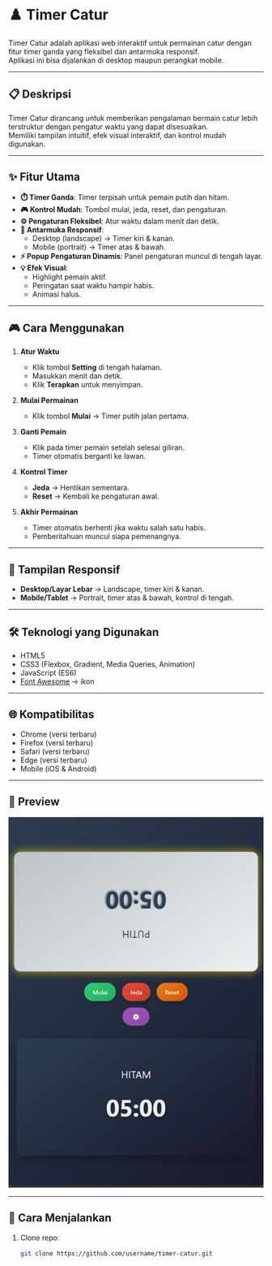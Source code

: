 # ♟️ Timer Catur

Timer Catur adalah aplikasi web interaktif untuk permainan catur dengan fitur timer ganda yang fleksibel dan antarmuka responsif.  
Aplikasi ini bisa dijalankan di desktop maupun perangkat mobile.

---

## 📋 Deskripsi
Timer Catur dirancang untuk memberikan pengalaman bermain catur lebih terstruktur dengan pengatur waktu yang dapat disesuaikan.  
Memiliki tampilan intuitif, efek visual interaktif, dan kontrol mudah digunakan.

---

## ✨ Fitur Utama
- **⏱️ Timer Ganda**: Timer terpisah untuk pemain putih dan hitam.  
- **🎮 Kontrol Mudah**: Tombol mulai, jeda, reset, dan pengaturan.  
- **⚙️ Pengaturan Fleksibel**: Atur waktu dalam menit dan detik.  
- **📱 Antarmuka Responsif**:  
  - Desktop (landscape) → Timer kiri & kanan.  
  - Mobile (portrait) → Timer atas & bawah.  
- **⚡ Popup Pengaturan Dinamis**: Panel pengaturan muncul di tengah layar.  
- **💡 Efek Visual**:  
  - Highlight pemain aktif.  
  - Peringatan saat waktu hampir habis.  
  - Animasi halus.

---

## 🎮 Cara Menggunakan
1. **Atur Waktu**  
   - Klik tombol **Setting** di tengah halaman.  
   - Masukkan menit dan detik.  
   - Klik **Terapkan** untuk menyimpan.  

2. **Mulai Permainan**  
   - Klik tombol **Mulai** → Timer putih jalan pertama.  

3. **Ganti Pemain**  
   - Klik pada timer pemain setelah selesai giliran.  
   - Timer otomatis berganti ke lawan.  

4. **Kontrol Timer**  
   - **Jeda** → Hentikan sementara.  
   - **Reset** → Kembali ke pengaturan awal.  

5. **Akhir Permainan**  
   - Timer otomatis berhenti jika waktu salah satu habis.  
   - Pemberitahuan muncul siapa pemenangnya.  

---

## 📱 Tampilan Responsif
- **Desktop/Layar Lebar** → Landscape, timer kiri & kanan.  
- **Mobile/Tablet** → Portrait, timer atas & bawah, kontrol di tengah.  

---

## 🛠️ Teknologi yang Digunakan
- HTML5  
- CSS3 (Flexbox, Gradient, Media Queries, Animation)  
- JavaScript (ES6)  
- [Font Awesome](https://fontawesome.com) → ikon  

---

## 🌐 Kompatibilitas
- Chrome (versi terbaru)  
- Firefox (versi terbaru)  
- Safari (versi terbaru)  
- Edge (versi terbaru)  
- Mobile (iOS & Android)  

---

## 📸 Preview
![Preview Login Page](./Screenshot.png)

---

## 🚀 Cara Menjalankan
1. Clone repo:
   ```bash
   git clone https://github.com/username/timer-catur.git
